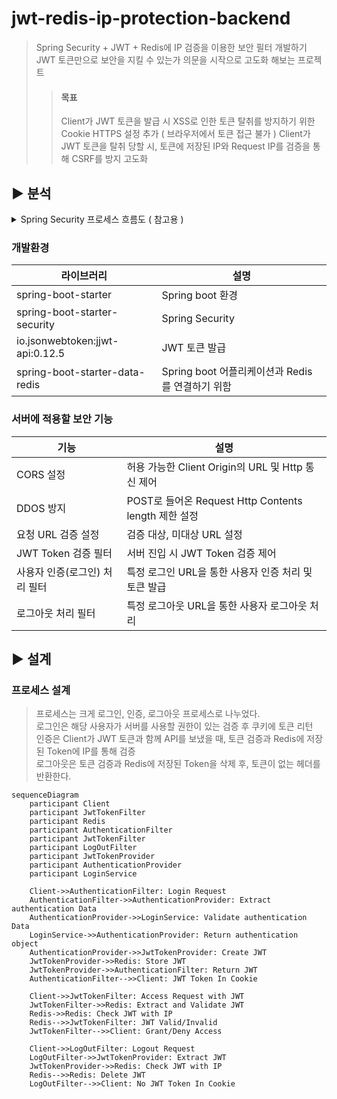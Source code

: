 # jwt-redis-ip-protection-backend
> Spring Security + JWT + Redis에 IP 검증을 이용한 보안 필터 개발하기 <br>
> JWT 토큰만으로 보안을 지킬 수 있는가 의문을 시작으로 고도화 해보는 프로젝트 <br>
>> #### 목표
>> Client가 JWT 토큰을 발급 시 XSS로 인한 토큰 탈취를 방지하기 위한 Cookie HTTPS 설정 추가 ( 브라우저에서 토큰 접근 불가 )
>> Client가 JWT 토큰을 탈취 당할 시, 토큰에 저장된 IP와 Request IP를 검증을 통해 CSRF를 방지 고도화 

## ▶ 분석
<details><summary>Spring Security 프로세스 흐름도 ( 참고용 )</summary>
<img src="https://chathurangat.wordpress.com/wp-content/uploads/2017/08/blogpost-spring-security-architecture.png" width="600" height="400">
</details>

### 개발환경 
|  라이브러리   | 설명 |
| ------ | ------|
|     spring-boot-starter   |   Spring boot 환경    |
|     spring-boot-starter-security   |    Spring Security     |
|     io.jsonwebtoken:jjwt-api:0.12.5   |    JWT 토큰 발급    |
|     spring-boot-starter-data-redis   |    Spring boot 어플리케이션과 Redis를 연결하기 위함    |

### 서버에 적용할 보안 기능

|  기능   | 설명 |
| ------ | ------|
|     CORS 설정   |    허용 가능한 Client Origin의 URL 및 Http 통신 제어    |
|     DDOS 방지   |    POST로 들어온 Request Http Contents length 제한 설정    |
|     요청 URL 검증 설정   |    검증 대상, 미대상 URL 설정    |
|     JWT Token 검증 필터   |    서버 진입 시 JWT Token 검증 제어    |
|     사용자 인증(로그인) 처리 필터   | 특정 로그인 URL을 통한 사용자 인증 처리 및 토큰 발급       |
|     로그아웃 처리 필터   |    특정 로그아웃 URL을 통한 사용자 로그아웃 처리    |

## ▶ 설계

### 프로세스 설계
> 프로세스는 크게 로그인, 인증, 로그아웃 프로세스로 나누었다. <br>
> 로그인은 해당 사용자가 서버를 사용할 권한이 있는 검증 후 쿠키에 토큰 리턴<br>
> 인증은 Client가 JWT 토큰과 함께 API를 보냈을 때, 토큰 검증과 Redis에 저장된 Token에 IP를 통해 검증 <br>
> 로그아웃은 토큰 검증과 Redis에 저장된 Token을 삭제 후, 토큰이 없는 헤더를 반환한다.<br>

```mermaid
sequenceDiagram
    participant Client
    participant JwtTokenFilter
    participant Redis
    participant AuthenticationFilter
    participant JwtTokenFilter
    participant LogOutFilter
    participant JwtTokenProvider
    participant AuthenticationProvider
    participant LoginService
   
    Client->>AuthenticationFilter: Login Request
    AuthenticationFilter->>AuthenticationProvider: Extract authentication Data
    AuthenticationProvider->>LoginService: Validate authentication Data
    LoginService->>AuthenticationProvider: Return authentication object
    AuthenticationProvider->>JwtTokenProvider: Create JWT
    JwtTokenProvider->>Redis: Store JWT
    JwtTokenProvider->>AuthenticationFilter: Return JWT
    AuthenticationFilter-->>Client: JWT Token In Cookie
    
    Client->>JwtTokenFilter: Access Request with JWT
    JwtTokenFilter->>Redis: Extract and Validate JWT
    Redis->>Redis: Check JWT with IP
    Redis-->>JwtTokenFilter: JWT Valid/Invalid
    JwtTokenFilter-->>Client: Grant/Deny Access

    Client->>LogOutFilter: Logout Request
    LogOutFilter->>JwtTokenProvider: Extract JWT
    JwtTokenProvider->>Redis: Check JWT with IP
    Redis-->>Redis: Delete JWT 
    LogOutFilter-->>Client: No JWT Token In Cookie
```

